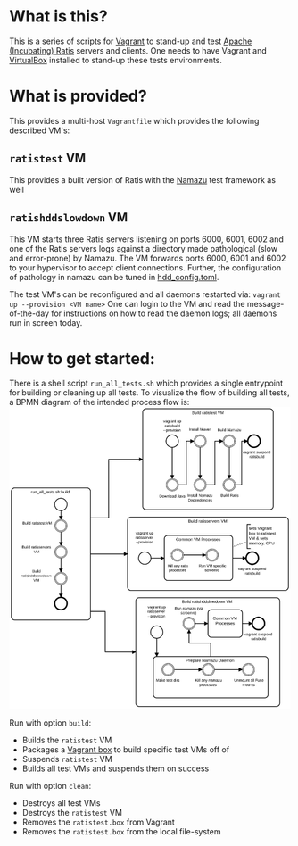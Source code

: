 # What is this?

This is a series of scripts for [Vagrant](https://vagrantup.com) to stand-up and test [Apache (Incubating) Ratis](https://ratis.incubator.apache.org/) servers and clients. One needs to have Vagrant and [VirtualBox](https://virtualbox.org) installed to stand-up these tests environments.

# What is provided?

This provides a multi-host `Vagrantfile` which provides the following described VM's:

## `ratistest` VM
This provides a built version of Ratis with the [Namazu](https://github.com/osrg/namazu) test framework as well

## `ratishddslowdown` VM
This VM starts three Ratis servers listening on ports 6000, 6001, 6002 and one of the Ratis servers logs against a directory made pathological (slow and error-prone) by Namazu. The VM forwards ports 6000, 6001 and 6002 to your hypervisor to accept client connections. Further, the configuration of pathology in namazu can be tuned in [hdd_config.toml](./namazu_configs/hdd_config.toml).

The test VM's can be reconfigured and all daemons restarted via: `vagrant up --provision <VM name>`
One can login to the VM and read the message-of-the-day for instructions on how to read the daemon logs; all daemons run in screen today.

# How to get started:
There is a shell script `run_all_tests.sh` which provides a single entrypoint for building or cleaning up all tests.
To visualize the flow of building all tests, a BPMN diagram of the intended process flow is: ![Vagrantfile BPMN Flow][Vagrantfile_BPMN]

Run with option `build`:
* Builds the `ratistest` VM
* Packages a [Vagrant box](https://www.vagrantup.com/docs/boxes.html) to build specific test VMs off of
* Suspends `ratistest` VM
* Builds all test VMs and suspends them on success

Run with option `clean`:
* Destroys all test VMs
* Destroys the `ratistest` VM
* Removes the `ratistest.box` from Vagrant
* Removes the `ratistest.box` from the local file-system

[Vagrantfile_BPMN]: https://github.com/cbaenziger/ratistest/blob/master/docs/vagrantfile_bpmn.svg "Vagrantfile Steps in BPMN (created with https://demo.bpmn.io)"
